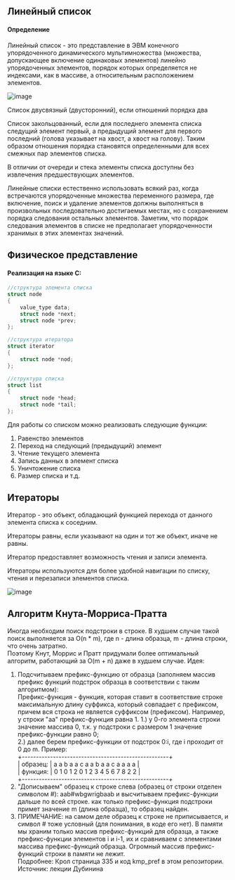 ## Линейный список

#### Определение
Линейный список - это представление в ЭВМ конечного упорядоченного динамического мультимножества (множества, допускающее включение одинаковых элементов)
линейно упорядоченных элементов, порядок которых определяется не индексами, как в массиве, а относительным расположением элементов.

![image](https://user-images.githubusercontent.com/55214180/172019871-ad4b721f-e07c-4cc1-870a-8b8c72136043.png)

Список двусвязный (двусторонний), если отношений порядка два

Список закольцованный, если для последнего элемента списка следущий элемент первый, а предыдущий элемент для первого последний
(голова указывает на хвост, а хвост на голову). Таким образом отношения порядка становятся определенными для всех смежных пар элементов списка.

В отличии от очереди и стека элементы списка доступны без извлечения предшествующих элементов.

Линейные списки естественно использовать всякий раз, когда встречаются упорядоченные множества переменного размера, где включение, поиск и удаление элементов должны выполняться в произвольных последовательно достигаемых местах, но с сохранением порядка следования остальных элементов. Заметим, что порядок следования элементов в списке не предполагает упорядоченности хранимых в этих элементах значений.

## Физическое представление
#### Реализация на языке C:
```c
//структура элемента списка
struct node
{
    value_type data;
    struct node *next;
    struct node *prev;
};

//структура итератора
struct iterator
{
    struct node *nod;
};

//структура списка
struct list
{
    struct node *head;
    struct node *tail;
};
```
Для работы со списком можно реализовать следующие функции:
1) Равенство элементов
2) Переход на следующий (предыдущий) элемент
3) Чтение текущего элемента
4) Запись данных в элемент списка
5) Уничтожение списка
6) Размер списка и т.д.



## Итераторы
Итератор - это объект, обладающий функцией перехода от данного элемента списка к соседним.

Итераторы равны, если указывают на один и тот же объект, иначе не равны.

Итератор предоставляет возможность чтения и записи элемента.

Итераторы используются для более удобной навигации по списку, чтения и перезаписи элементов списка.

![image](https://user-images.githubusercontent.com/55214180/172023124-aed6999c-2345-4008-9cf4-321d04b84441.png)

## Алгоритм Кнута-Морриса-Пратта
Иногда необходим поиск подстроки в строке. В худшем случае такой поиск выполняется за O(n * m), где n - длина образца, m - длина строки, что очень затратно. <br>
Поэтому Кнут, Моррис и Пратт придумали более оптимальный алгоритм, работающий за O(m + n) даже в худшем случае. Идея: <br>
1. Подсчитываем префикс-функцию от образца (заполняем массив префикс функций подстрок образца в соответствии с таким алгоритмом): <br>
    Префикс-функция - функция, которая ставит в соответствие строке максимальную длину суффикса, который совпадает с префиксом, причем вся строка не является суффиксом (префиксом). Например, у строки "aa" префикс-функция равна 1. 
    1.) у 0-го элемента строки значение массива 0, т.к. у подстроки с размером 1 значение префикс-функции равно 0; <br>
    2.) далее берем префикс-функции от подстрок 0:i, где i проходит от 0 до m. Пример: <br>
        +----------------------------------------------------+ <br>
        | образец: | a a b a a c a a b a a c a a a a | <br>
        | функция: | 0 1 0 1 2 0 1 2 3 4 5 6 7 8 2 2 | <br>
        +----------------------------------------------------+ <br>
2. "Дописываем" образец к строке слева (образец от строки отделен символом #): aab#wbgwrigbaab и высчитываем префикс-функции дальше по всей строке. как только префикс-функция подстроки примет значение m (длина образца), то образец найден. <br>
3. ПРИМЕЧАНИЕ: на самом деле образец к строке не приписывается, и символ # тоже условный (для понимания, в коде его нет). В памяти мы храним только массив  префикс-функций для образца, а также префикс-функции элементов i и i-1, их и сравниваем с элементами массива префикс-функций образца. Огромный массив префикс-функций строки в памяти не лежит. <br>
Подробнее: Крол страница 335 и код kmp_pref в этом репозитории. Источник: лекции Дубинина
